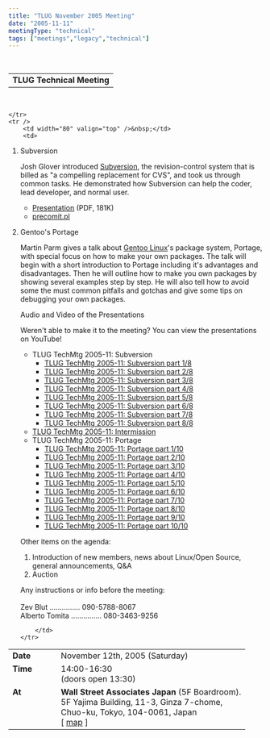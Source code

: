 ```yaml
---
title: "TLUG November 2005 Meeting"
date: "2005-11-11"
meetingType: "technical"
tags: ["meetings","legacy","technical"]
---
```


<br>

<table border="0" cellpadding="3" cellspacing="1" width="90%" /><tr>
		<td /><b>TLUG Technical Meeting</b></td></tr>
</table><br>

<table border="0" width="90%" cellpadding="1" cellspacing="1" />
	<tr />
		<td width="80" valign="top" /><b>Date</b></td>
		<td>November 12th, 2005 (Saturday)<br></td>
	</tr>
	<tr />
		<td width="80" valign="top" /><b>Time</b></td>
		<td>14:00-16:30<br>(doors open 13:30)<br></td>
	</tr>
	<tr />
		<td width="80" valign="top" /><b>At</b></td>
		 <td>
		 <b>Wall Street Associates Japan</b> (5F Boardroom).<br>
		 5F Yajima Building, 11-3, Ginza 7-chome,<br>
		 Chuo-ku, Tokyo, 104-0061, Japan<br>
		 [ <a href="http://www.wallstreetjapan.com/Images/Wsa_Map.jpg" target="_blank">map</a> ]<br>
												 </td>

	</tr>
	<tr />
		<td width="80" valign="top" />&nbsp;</td>
		<td>
<p>
<ol>
  <li>
    <p class="BigFirst">Subversion</p>
    <p>
Josh Glover introduced
<a href="http://subversion.tigris.org/">Subversion</a>,
the revision-control system
that is billed as "a compelling replacement for CVS", and took us
through common tasks. He demonstrated how Subversion can help the
coder, lead developer, and normal user.
    </p>
    <ul>
      <li><a href="/meetings/2005/11/introduction-to-svn.pdf">Presentation</a> (PDF, 181K)</li>
      <li><a href="/meetings/2005/11/precomit.pl">precomit.pl</a></li>
    </ul>
  </li>
  <li>
    <p class="BigFirst">
    Gentoo's Portage
    </p>
    <p>
Martin Parm gives a talk about
<a href="http://www.gentoo.org/">Gentoo Linux</a>'s package system, Portage,
with special focus on how to make your own packages.  The talk will
begin with a short introduction to Portage including it's advantages
and disadvantages.  Then he will outline how to make you own packages
by showing several examples step by step. He will also tell how to
avoid some the must common pitfalls and gotchas and give some tips on
debugging your own packages.
    </p>
  </li>
</p>
<p class="BigFirst">
Audio and Video of the Presentations
</p>
<p>
Weren't able to make it to the meeting?  You can view the presentations
on YouTube!
</p>
<p>
  <ul>
    <li>TLUG TechMtg 2005-11: Subversion
    <ul>
    <li><a href="http://www.youtube.com/watch?v=hqBA0qGl3Ao">TLUG TechMtg 2005-11: Subversion part 1/8</a></li>
    <li><a href="http://www.youtube.com/watch?v=glGg6YN3_A4">TLUG TechMtg 2005-11: Subversion part 2/8</a></li>
    <li><a href="http://www.youtube.com/watch?v=SZ8jH8Hthic">TLUG TechMtg 2005-11: Subversion part 3/8</a></li>
    <li><a href="http://www.youtube.com/watch?v=VZIfJldnywc">TLUG TechMtg 2005-11: Subversion part 4/8</a></li>
    <li><a href="http://www.youtube.com/watch?v=hxdSuNLTLw4">TLUG TechMtg 2005-11: Subversion part 5/8</a></li>
    <li><a href="http://www.youtube.com/watch?v=aOSxW5ZrZv4">TLUG TechMtg 2005-11: Subversion part 6/8</a></li>
    <li><a href="http://www.youtube.com/watch?v=K08diYXTVk4">TLUG TechMtg 2005-11: Subversion part 7/8</a></li>
    <li><a href="http://www.youtube.com/watch?v=fr4OOtVsumE">TLUG TechMtg 2005-11: Subversion part 8/8</a></li>
    </ul>
    </li>
    <li><a href="http://www.youtube.com/watch?v=RSBUjre_cNE">TLUG TechMtg 2005-11: Intermission</a></li>
    <li>TLUG TechMtg 2005-11: Portage
    <ul>
    <li><a href="http://www.youtube.com/watch?v=s9eEeITiWT0">TLUG TechMtg 2005-11: Portage part 1/10</a></li>
    <li><a href="http://www.youtube.com/watch?v=">TLUG TechMtg 2005-11: Portage part 2/10</a></li>
    <li><a href="http://www.youtube.com/watch?v=">TLUG TechMtg 2005-11: Portage part 3/10</a></li>
    <li><a href="http://www.youtube.com/watch?v=">TLUG TechMtg 2005-11: Portage part 4/10</a></li>
    <li><a href="http://www.youtube.com/watch?v=">TLUG TechMtg 2005-11: Portage part 5/10</a></li>
    <li><a href="http://www.youtube.com/watch?v=">TLUG TechMtg 2005-11: Portage part 6/10</a></li>
    <li><a href="http://www.youtube.com/watch?v=">TLUG TechMtg 2005-11: Portage part 7/10</a></li>
    <li><a href="http://www.youtube.com/watch?v=">TLUG TechMtg 2005-11: Portage part 8/10</a></li>
    <li><a href="http://www.youtube.com/watch?v=">TLUG TechMtg 2005-11: Portage part 9/10</a></li>
    <li><a href="http://www.youtube.com/watch?v=">TLUG TechMtg 2005-11: Portage part 10/10</a></li>
    </ul>
    </li>
  </ul>
</p>

<p class="BigFirst">
Other items on the agenda:
</p>
<ol>
<li>Introduction of new members, news about Linux/Open Source,
   general announcements, Q&A</li>
<li>Auction</li>
</ol>
</p>
<p class="BigFirst">
Any instructions or info before the meeting:<br><br>
Zev Blut       ............... 090-5788-8067<br>
Alberto Tomita ............... 080-3463-9256<br>
</p>

		</td>
	</tr>


</table>
<br>
